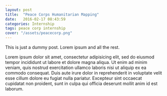 ```yaml
---
layout: post
title:  "Peace Corps Humanitarian Mapping"
date:   2016-02-17 08:43:59
categories: Internship
tags: peace corp internship
cover: "/assets/peacecorp.png"
---
```


This is just a dummy post. Lorem ipsum and all the rest.

Lorem ipsum dolor sit amet, consectetur adipisicing elit, sed do eiusmod
tempor incididunt ut labore et dolore magna aliqua. Ut enim ad minim veniam,
quis nostrud exercitation ullamco laboris nisi ut aliquip ex ea commodo
consequat. Duis aute irure dolor in reprehenderit in voluptate velit esse
cillum dolore eu fugiat nulla pariatur. Excepteur sint occaecat cupidatat non
proident, sunt in culpa qui officia deserunt mollit anim id est laborum.






[Peace Corps Internship]: https://docs.google.com/document/d/1eginbe2GjVAWj71EAqoxgvqna4FvIuF_otGVF60vRWI/edit
